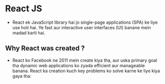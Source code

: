 <!-- Vs Code -->
<!-- Node JS -->

# React JS
- React ek JavaScript library hai jo single-page applications (SPA) ke liye use hoti hai. Ye fast aur interactive user interfaces (UI) banane mein madad karti hai.

## Why React was created ?
- React ko Facebook ne 2011 mein create kiya tha, aur uska primary goal tha dynamic web applications ko zyada efficient aur manageable banana. React ka creation kuch key problems ko solve karne ke liye kiya gaya tha:

